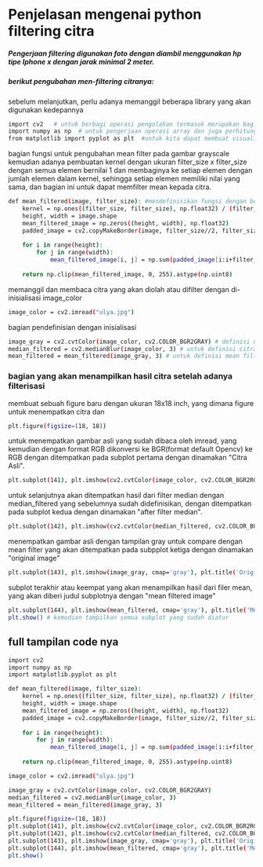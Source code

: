 # Penjelasan mengenai python filtering citra
##### Pengerjaan filtering digunakan foto dengan diambil menggunakan hp tipe Iphone x dengan jarak minimal 2 meter. 
##### berikut pengubahan men-filtering citranya:

sebelum melanjutkan, perlu adanya memanggil beberapa library yang akan digunakan kedepannya
```bash
import cv2   # untuk berbagi operasi pengolahan termasuk merupakan bagian opencv
import numpy as np  # untuk pengerjaan operasi array dan juga perhitungan numerilk
from matplotlib import pyplot as plt  #untuk kita dapat membuat visualisasi data
```

bagian fungsi untuk pengubahan mean filter pada gambar grayscale
kemudian adanya pembuatan kernel dengan ukuran filter_size x filter_size dengan semua elemen bernilai 1
dan membaginya ke setiap elemen dengan jumlah elemen dalam kernel, sehingga setiap elemen memiliki nilai yang sama, 
dan bagian ini untuk dapat memfilter mean kepada citra.
``` bash
def mean_filtered(image, filter_size): #mendefinisikan fungsi dengan berdasarkan (gambar yg akan diubah, size mem-filternya)
    kernel = np.ones((filter_size, filter_size), np.float32) / (filter_size * filter_size) 
    height, width = image.shape
    mean_filtered_image = np.zeros((height, width), np.float32)
    padded_image = cv2.copyMakeBorder(image, filter_size//2, filter_size//2, filter_size//2, filter_size//2, cv2.BORDER_REFLECT)
    
    for i in range(height):
        for j in range(width):
            mean_filtered_image[i, j] = np.sum(padded_image[i:i+filter_size, j:j+filter_size] * kernel)
    
    return np.clip(mean_filtered_image, 0, 255).astype(np.uint8)
```

memanggil dan membaca citra yang akan diolah atau difilter dengan di-inisialisasi image_color
```bash
image_color = cv2.imread("ulya.jpg")
```

bagian pendefinisian dengan inisialisasi
```bash
image_gray = cv2.cvtColor(image_color, cv2.COLOR_BGR2GRAY) # definisi untuk konversi citra dalam bentuk grayscale
median_filtered = cv2.medianBlur(image_color, 3) # untuk definisi citra terhadap median filter dengan ukuran jendela 3x3 pada citra berwarna
mean_filtered = mean_filtered(image_gray, 3) # untuk definisi mean filter
```

### bagian yang akan menampilkan hasil citra setelah adanya filterisasi 
membuat sebuah figure baru dengan ukuran 18x18 inch, yang dimana figure untuk menempatkan citra dan
```bash
plt.figure(figsize=(18, 18))
```

untuk menempatkan gambar asli yang sudah dibaca oleh imread, yang kemudian dengan format RGB dikonversi ke BGR(format default Opencv)
ke RGB dengan ditempatkan pada subplot pertama dengan dinamakan "Citra Asli".
```bash
plt.subplot(141), plt.imshow(cv2.cvtColor(image_color, cv2.COLOR_BGR2RGB)), plt.title('Citra Asli')
```

untuk selanjutnya akan ditempatkan hasil dari filter median dengan median_filtered yang sebelumnya sudah didefinisikan,
dengan ditempatkan pada subplot kedua dengan dinamakan "after filter median".
```bash
plt.subplot(142), plt.imshow(cv2.cvtColor(median_filtered, cv2.COLOR_BGR2RGB)), plt.title('After filter median')
```

menempatkan gambar asli dengan tampilan gray untuk compare dengan mean filter yang akan ditempatkan pada subpplot ketiga
dengan dinamakan "original image"
```bash
plt.subplot(143), plt.imshow(image_gray, cmap='gray'), plt.title('Original Image')
```

subplot terakhir atau keempat yang akan menampilkan hasil dari filer mean, yang akan diberi judul subplotnya dengan "mean filtered image"
```bash
plt.subplot(144), plt.imshow(mean_filtered, cmap='gray'), plt.title('Mean Filtered Image')
plt.show() # kemudian tampilkan semua subplot yang sudah diatur
```

## full tampilan code nya
```bash
import cv2
import numpy as np
import matplotlib.pyplot as plt

def mean_filtered(image, filter_size):
    kernel = np.ones((filter_size, filter_size), np.float32) / (filter_size * filter_size)
    height, width = image.shape
    mean_filtered_image = np.zeros((height, width), np.float32)
    padded_image = cv2.copyMakeBorder(image, filter_size//2, filter_size//2, filter_size//2, filter_size//2, cv2.BORDER_REFLECT)
    
    for i in range(height):
        for j in range(width):
            mean_filtered_image[i, j] = np.sum(padded_image[i:i+filter_size, j:j+filter_size] * kernel)
    
    return np.clip(mean_filtered_image, 0, 255).astype(np.uint8)

image_color = cv2.imread("ulya.jpg")

image_gray = cv2.cvtColor(image_color, cv2.COLOR_BGR2GRAY)
median_filtered = cv2.medianBlur(image_color, 3)
mean_filtered = mean_filtered(image_gray, 3)

plt.figure(figsize=(18, 18))
plt.subplot(141), plt.imshow(cv2.cvtColor(image_color, cv2.COLOR_BGR2RGB)), plt.title('Citra Asli')
plt.subplot(142), plt.imshow(cv2.cvtColor(median_filtered, cv2.COLOR_BGR2RGB)), plt.title('After filter median')
plt.subplot(143), plt.imshow(image_gray, cmap='gray'), plt.title('Original Image')
plt.subplot(144), plt.imshow(mean_filtered, cmap='gray'), plt.title('Mean Filtered Image')
plt.show()
```
